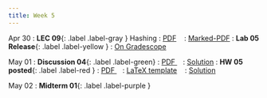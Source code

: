 ```yaml
---
title: Week 5
---
```


Apr 30
: **LEC 09**{: .label .label-gray } Hashing
  : [PDF](lectures/09-hashing/Lec09.pdf) &nbsp;&nbsp;
  : [Marked-PDF](lectures/09-hashing/Lec09-marked.pdf)
: **Lab 05 Release**{: .label .label-yellow } 
  : [On Gradescope](#)

May 01
: **Discussion 04**{: .label .label-green}
  : [PDF ](discussion/discussion-04.pdf) &nbsp;&nbsp;
  : [Solution](discussion/discussion-04-marked.pdf)
: **HW 05 posted**{: .label .label-red }
  : [PDF ](homeworks/HW05/HW05.pdf) &nbsp;&nbsp;
  : [LaTeX template](homeworks/HW05/template.zip) &nbsp;&nbsp;
  : [Solution](#)

May 02
: **Midterm 01**{: .label .label-purple } 

